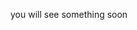 you will see something soon
<!---
spartan-readytocode/spartan-readytocode is a ✨ special ✨ repository because its `README.md` (this file) appears on your GitHub profile.
You can click the Preview link to take a look at your changes.
--->
